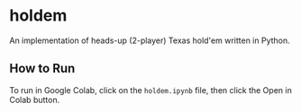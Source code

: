 # holdem

An implementation of heads-up (2-player) Texas hold'em written in Python.

## How to Run

To run in Google Colab, click on the `holdem.ipynb` file, then click the Open in Colab button.
